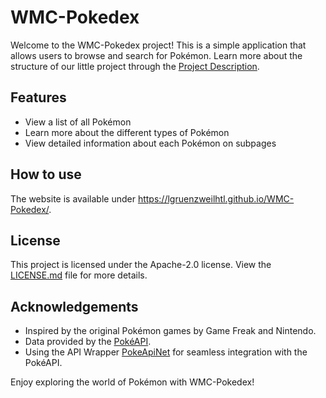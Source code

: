 # WMC-Pokedex

Welcome to the WMC-Pokedex project! This is a simple application that allows users to browse and search for Pokémon.
Learn more about the structure of our little project through the [Project Description](ProjectDescription.md).

## Features

- View a list of all Pokémon
- Learn more about the different types of Pokémon
- View detailed information about each Pokémon on subpages

## How to use

The website is available under https://lgruenzweilhtl.github.io/WMC-Pokedex/.

## License

This project is licensed under the Apache-2.0 license. View the [LICENSE.md](LICENSE.md) file for more details.

## Acknowledgements

- Inspired by the original Pokémon games by Game Freak and Nintendo.
- Data provided by the [PokéAPI](https://pokeapi.co/).
- Using the API Wrapper [PokeApiNet](https://github.com/mtrdp642/PokeApiNet) for seamless integration with the PokéAPI.

Enjoy exploring the world of Pokémon with WMC-Pokedex!
